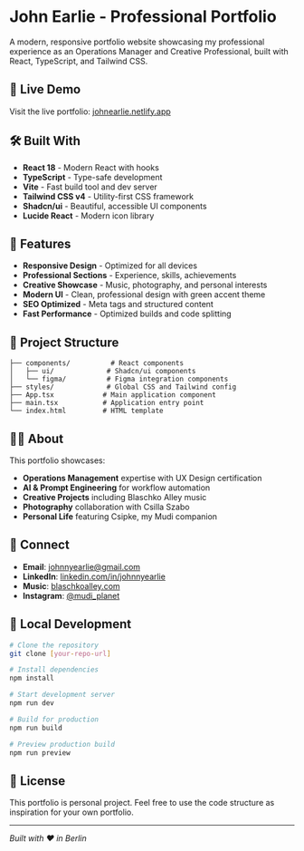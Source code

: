# John Earlie - Professional Portfolio

A modern, responsive portfolio website showcasing my professional experience as an Operations Manager and Creative Professional, built with React, TypeScript, and Tailwind CSS.

## 🚀 Live Demo

Visit the live portfolio: [johnearlie.netlify.app](https://johnearlie.netlify.app)

## 🛠️ Built With

- **React 18** - Modern React with hooks
- **TypeScript** - Type-safe development
- **Vite** - Fast build tool and dev server
- **Tailwind CSS v4** - Utility-first CSS framework
- **Shadcn/ui** - Beautiful, accessible UI components
- **Lucide React** - Modern icon library

## 🎯 Features

- **Responsive Design** - Optimized for all devices
- **Professional Sections** - Experience, skills, achievements
- **Creative Showcase** - Music, photography, and personal interests
- **Modern UI** - Clean, professional design with green accent theme
- **SEO Optimized** - Meta tags and structured content
- **Fast Performance** - Optimized builds and code splitting

## 📂 Project Structure

```
├── components/          # React components
│   ├── ui/             # Shadcn/ui components
│   └── figma/          # Figma integration components
├── styles/             # Global CSS and Tailwind config
├── App.tsx            # Main application component
├── main.tsx           # Application entry point
└── index.html         # HTML template
```

## 🧑‍💼 About

This portfolio showcases:

- **Operations Management** expertise with UX Design certification
- **AI & Prompt Engineering** for workflow automation
- **Creative Projects** including Blaschko Alley music
- **Photography** collaboration with Csilla Szabo
- **Personal Life** featuring Csipke, my Mudi companion

## 🔗 Connect

- **Email**: johnnyearlie@gmail.com
- **LinkedIn**: [linkedin.com/in/johnnyearlie](https://www.linkedin.com/in/johnnyearlie)
- **Music**: [blaschkoalley.com](https://blaschkoalley.com)
- **Instagram**: [@mudi_planet](https://instagram.com/mudi_planet)

## 🚀 Local Development

```bash
# Clone the repository
git clone [your-repo-url]

# Install dependencies
npm install

# Start development server
npm run dev

# Build for production
npm run build

# Preview production build
npm run preview
```

## 📝 License

This portfolio is personal project. Feel free to use the code structure as inspiration for your own portfolio.

---

*Built with ❤️ in Berlin*